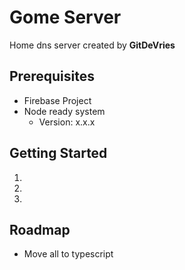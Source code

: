 # Gome Server
Home dns server created by **GitDeVries**

## Prerequisites
- Firebase Project
- Node ready system
    - Version: x.x.x

## Getting Started
1.
2.
3.

## Roadmap
- Move all to typescript